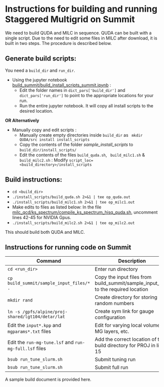 # Instructions for building and running Staggered Multigrid on Summit
We need to build QUDA and MILC in sequence.  QUDA can be built with a single script. Due to the need to edit some files in MILC after download, it is built in two steps.
The procedure is described below.
## **Generate build scripts**: 
You need a ```build_dir``` and ```run_dir```.
- Using the jupyter notebook [build_summit/build_install_scripts_summit.ipynb](https://github.com/vmos1/Staggered_multigrid_build/blob/main/build_summit/build_install_scripts_summit.ipynb) :
  - Edit the folder names in `dict_pars['build_dir']` and `dict_pars['run_dir']` to point to the appropriate locations for your run. 
  - Run the entire jupyter notebook. It will copy all install scripts to the desired location. 

 **OR Alternatively**  
- Manually copy and edit scripts : 
    - Manually create empty directories inside ```build_dir``` as ``` mkdir QUDA/src install install_scripts```
    - Copy the contents of the folder *sample_install_scripts* to ```build_dir/install_scripts/```
    - Edit the contents of the files ```build_quda.sh```, ``` build_milc1.sh``` & ``` build_milc2.sh``` : Modify ```script_loc=<build_directory>/install_scripts```

## **Build instructions**: 
  - ```cd <build_dir>``` 
  - ```./install_scripts/build_quda.sh 2>&1 | tee op_quda.out ```
  - ```./install_scripts/build_milc1.sh 2>&1 | tee op_milc1.out ```
  - Make edits to files as listed below: 
In the file [milc_qcd/ks_spectrum/compile_ks_spectrum_hisq_quda.sh](https://github.com/milc-qcd/milc_qcd/blob/develop/ks_spectrum/compile_ks_spectrum_hisq_quda.sh), uncomment lines 42-45 for NVIDIA Gpus.
  - ```./install_scripts/build_milc2.sh 2>&1 | tee op_milc2.out ```

This should build both QUDA and MILC. 

## Instructions for running code on Summit

| Command | Description | 
| -- | -- |
| ```cd <run_dir>``` | Enter run directory |
| ```cp build_summit/sample_input_files/* .```  | Copy the input files from build_summit/sample_input_files to the required location |
| ```mkdir rand``` | Create directory for storing random numbers | 
| ```ln -s /gpfs/alpine/proj-shared/lgt104/detar/lat``` | Create sym link for gauge configuration | 
| Edit the `input*.kpp` and `mgparams*.txt` files | Edit for varying local volume, MG layers, etc. | 
| Edit the `run-mg-tune.lsf` and `run-mg-full.lsf` files | Add the correct location of the build directory for PROJ in line 15 |
| ```bsub run_tune_slurm.sh``` | Submit tuning run |
| ```bsub run_tune_slurm.sh``` | Submit full run | 











A sample build document is provided here. 
